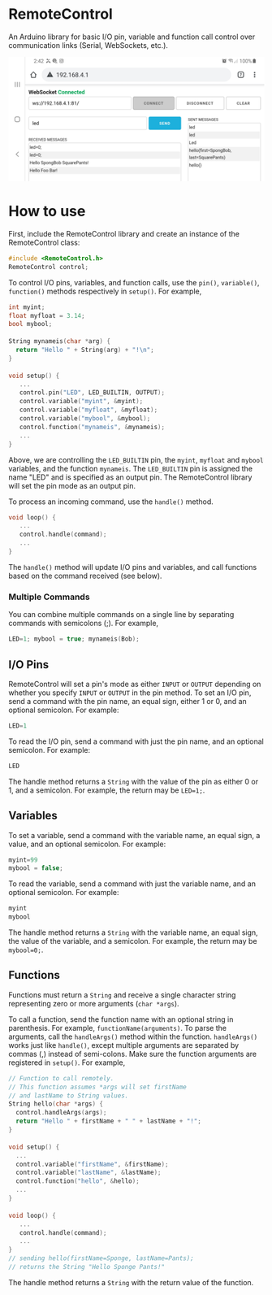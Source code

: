 # RemoteControl
An Arduino library for basic I/O pin, variable and function call control over communication links (Serial, WebSockets, etc.).
<p align="center"><img src="https://raw.githubusercontent.com/idotuchman/RemoteControl/master/docs/img/screenshot.jpg" width="600"></p>

# How to use
First, include the RemoteControl library and create an instance of the RemoteControl class:
```cpp
#include <RemoteControl.h>
RemoteControl control;
```

To control I/O pins, variables, and function calls, use the ```pin()```, ```variable()```, ```function()``` methods respectively in ```setup()```. For example,

```cpp
int myint;
float myfloat = 3.14;
bool mybool;

String mynameis(char *arg) {
  return "Hello " + String(arg) + "!\n";
}

void setup() {
   ... 
   control.pin("LED", LED_BUILTIN, OUTPUT);
   control.variable("myint", &myint);
   control.variable("myfloat", &myfloat);
   control.variable("mybool", &mybool);
   control.function("mynameis", &mynameis);
   ...
}
```
Above, we are controlling the ```LED_BUILTIN``` pin, the ```myint```, ```myfloat``` and ```mybool``` variables, and the function ```mynameis```. The ```LED_BUILTIN``` pin is assigned the name "LED" and is specified as an output pin. The RemoteControl library will set the pin mode as an output pin.

To process an incoming command, use the ```handle()``` method.
```cpp
void loop() {
   ...
   control.handle(command);
   ...
}
```
The ```handle()``` method will update I/O pins and variables, and call functions based on the command received (see below).

### Multiple Commands
You can combine multiple commands on a single line by separating commands with semicolons (;). For example,
```cpp
LED=1; mybool = true; mynameis(Bob);
```

## I/O Pins

RemoteControl will set a pin's mode as either ```INPUT``` or ```OUTPUT``` depending on whether you specify ```INPUT``` or ```OUTPUT``` in the pin method. To set an I/O pin, send a command with the pin name, an equal sign, either 1 or 0, and an optional semicolon. For example:
```cpp
LED=1
```

To read the I/O pin, send a command with just the pin name, and an optional semicolon. For example:
```cpp
LED
```
The handle method returns a ```String``` with the value of the pin as either 0 or 1, and a semicolon. For example, the return may be ```LED=1;```.

## Variables
To set a variable, send a command with the variable name, an equal sign, a value, and an optional semicolon. For example:
```cpp
myint=99
mybool = false;
```

To read the variable, send a command with just the variable name, and an optional semicolon. For example:
```cpp
myint
mybool
```
The handle method returns a ```String``` with the variable name, an equal sign, the value of the variable, and a semicolon. For example, the return may be ```mybool=0;```.

## Functions
Functions must return a ```String``` and receive a single character string representing zero or more arguments (```char *args```).

To call a function, send the function name with an optional string in parenthesis. For example, ```functionName(arguments)```. To parse the arguments, call the ```handleArgs()``` method within the function. ```handleArgs()``` works just like ```handle()```, except multiple arguments are separated by commas (,) instead of semi-colons. Make sure the function arguments are registered in ```setup()```. For example,
```cpp
// Function to call remotely.
// This function assumes *args will set firstName
// and lastName to String values.
String hello(char *args) {
  control.handleArgs(args);
  return "Hello " + firstName + " " + lastName + "!";
}

void setup() {
  ... 
  control.variable("firstName", &firstName);
  control.variable("lastName", &lastName);
  control.function("hello", &hello);
  ...
}

void loop() {
   ...
   control.handle(command);
   ...
}
// sending hello(firstName=Sponge, lastName=Pants);
// returns the String "Hello Sponge Pants!"
```

The handle method returns a ```String``` with the return value of the function.
